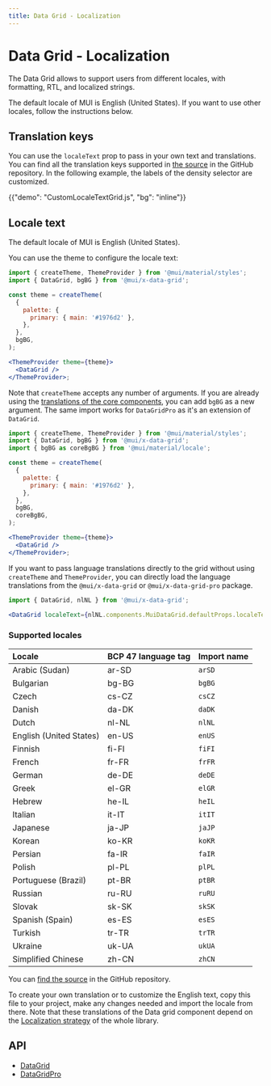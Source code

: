 ```yaml
---
title: Data Grid - Localization
---
```


# Data Grid - Localization

<p class="description">The Data Grid allows to support users from different locales, with formatting, RTL, and localized strings.</p>

The default locale of MUI is English (United States). If you want to use other locales, follow the instructions below.

## Translation keys

You can use the `localeText` prop to pass in your own text and translations.
You can find all the translation keys supported in [the source](https://github.com/mui/mui-x/blob/HEAD/packages/grid/x-data-grid/src/constants/localeTextConstants.ts)
in the GitHub repository.
In the following example, the labels of the density selector are customized.

{{"demo": "CustomLocaleTextGrid.js", "bg": "inline"}}

## Locale text

The default locale of MUI is English (United States).

You can use the theme to configure the locale text:

```jsx
import { createTheme, ThemeProvider } from '@mui/material/styles';
import { DataGrid, bgBG } from '@mui/x-data-grid';

const theme = createTheme(
  {
    palette: {
      primary: { main: '#1976d2' },
    },
  },
  bgBG,
);

<ThemeProvider theme={theme}>
  <DataGrid />
</ThemeProvider>;
```

Note that `createTheme` accepts any number of arguments.
If you are already using the [translations of the core components](/material-ui/guides/localization/#locale-text), you can add `bgBG` as a new argument.
The same import works for `DataGridPro` as it's an extension of `DataGrid`.

```jsx
import { createTheme, ThemeProvider } from '@mui/material/styles';
import { DataGrid, bgBG } from '@mui/x-data-grid';
import { bgBG as coreBgBG } from '@mui/material/locale';

const theme = createTheme(
  {
    palette: {
      primary: { main: '#1976d2' },
    },
  },
  bgBG,
  coreBgBG,
);

<ThemeProvider theme={theme}>
  <DataGrid />
</ThemeProvider>;
```

If you want to pass language translations directly to the grid without using `createTheme` and `ThemeProvider`, you can directly load the language translations from the `@mui/x-data-grid` or `@mui/x-data-grid-pro` package.

```jsx
import { DataGrid, nlNL } from '@mui/x-data-grid';

<DataGrid localeText={nlNL.components.MuiDataGrid.defaultProps.localeText} />;
```

### Supported locales

| Locale                  | BCP 47 language tag | Import name |
| :---------------------- | :------------------ | :---------- |
| Arabic (Sudan)          | ar-SD               | `arSD`      |
| Bulgarian               | bg-BG               | `bgBG`      |
| Czech                   | cs-CZ               | `csCZ`      |
| Danish                  | da-DK               | `daDK`      |
| Dutch                   | nl-NL               | `nlNL`      |
| English (United States) | en-US               | `enUS`      |
| Finnish                 | fi-FI               | `fiFI`      |
| French                  | fr-FR               | `frFR`      |
| German                  | de-DE               | `deDE`      |
| Greek                   | el-GR               | `elGR`      |
| Hebrew                  | he-IL               | `heIL`      |
| Italian                 | it-IT               | `itIT`      |
| Japanese                | ja-JP               | `jaJP`      |
| Korean                  | ko-KR               | `koKR`      |
| Persian                 | fa-IR               | `faIR`      |
| Polish                  | pl-PL               | `plPL`      |
| Portuguese (Brazil)     | pt-BR               | `ptBR`      |
| Russian                 | ru-RU               | `ruRU`      |
| Slovak                  | sk-SK               | `skSK`      |
| Spanish (Spain)         | es-ES               | `esES`      |
| Turkish                 | tr-TR               | `trTR`      |
| Ukraine                 | uk-UA               | `ukUA`      |
| Simplified Chinese      | zh-CN               | `zhCN`      |

You can [find the source](https://github.com/mui/mui-x/tree/HEAD/packages/grid/x-data-grid/src/locales) in the GitHub repository.

To create your own translation or to customize the English text, copy this file to your project, make any changes needed and import the locale from there.
Note that these translations of the Data grid component depend on the [Localization strategy](/material-ui/guides/localization/) of the whole library.

## API

- [DataGrid](/x/api/data-grid/data-grid/)
- [DataGridPro](/x/api/data-grid/data-grid-pro/)
